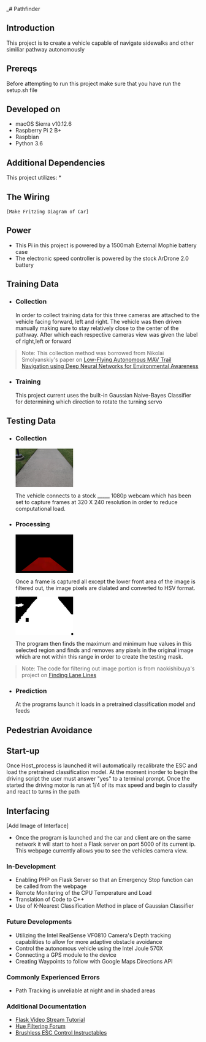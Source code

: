 _# Pathfinder

## Introduction
This project is to create a vehicle capable of navigate sidewalks and other similiar pathway autonomously
## Prereqs
Before attempting to run this project make sure that you have run the setup.sh file
## Developed on
* macOS Sierra v10.12.6
* Raspberry Pi 2 B+
* Raspbian 
* Python 3.6
## Additional Dependencies 
This project utilizes:
* 
## The Wiring 
    [Make Fritzing Diagram of Car]
## Power 
* This Pi in this project is powered by a 1500mah External Mophie battery case
* The electronic speed controller is powered by the stock ArDrone 2.0 battery
## Training Data
* ### Collection
    In order to collect training data for this three cameras are attached to the vehicle facing forward, left and right. The vehicle was then driven manually making sure to stay relatively close to the center of the pathway. After which each respective cameras view was given the label of right,left or forward
> Note: This collection method was borrowed from Nikolai Smolyanskiy's paper on [Low-Flying Autonomous MAV Trail Navigation using Deep Neural Networks for Environmental Awareness](https://arxiv.org/abs/1705.02550)
* ### Training
    This project current uses the built-in Gaussian Naive-Bayes Classifier for determining which direction to rotate the turning servo
## Testing Data
* ### Collection

    <img src="View_Screenshot_10_12_30.png" width="150" height="100" align="center"> 

    The vehicle connects to a stock _____ 1080p webcam which has been set to capture frames at 320 X 240 resolution in order to reduce computational load. 
* ### Processing
    <img src="Area_Screenshot_10_12_30.png" width="150" height="100" align="center"> 

    Once a frame is captured all except the lower front area of the image is filtered out, the image pixels are dialated and converted to HSV format.

    <img src="Mask_Screenshot_10_12_30.png" width="150" height="100" align="center"> 

    The program then finds the maximum and minimum hue values in this selected region and finds and removes any pixels in the original image which are not within this range in order to create the testing mask.
    

> Note: The code for filtering out image portion is from naokishibuya's project on [Finding Lane Lines](https://github.com/naokishibuya/car-finding-lane-lines)
* ### Prediction
    At the programs launch it loads in a pretrained classification model and feeds
## Pedestrian Avoidance

## Start-up
Once Host_process is launched it will automatically recalibrate the ESC and load the pretrained classification model.
At the moment inorder to begin the driving script the user must answer "yes" to a terminal prompt. Once the started the driving motor is run at 1/4 of its max speed and begin to classify and react to turns in the path
## Interfacing
[Add Image of Interface]
* Once the program is launched and the car and client are on the same network it will start to host a Flask server on port 5000 of its current ip. This webpage currently allows you to see the vehicles camera view.

### In-Development
* Enabling PHP on Flask Server so that an Emergency Stop function can be called from the webpage
* Remote Monitering of the CPU Temperature and Load
* Translation of Code to C++
* Use of K-Nearest Classification Method in place of Gaussian Classifier

### Future Developments
* Utilizing the Intel RealSense 
VF0810 Camera's Depth tracking capabilities to allow for more adaptive obstacle avoidance
* Control the autonomous vehicle using the Intel Joule 570X
* Connecting a GPS module to the device 
* Creating Waypoints to follow with Google Maps Directions API

### Commonly Experienced Errors
* Path Tracking is unreliable at night and in shaded areas

### Additional Documentation
- [Flask Video Stream Tutorial](https://blog.miguelgrinberg.com/post/video-streaming-with-flask)
- [Hue Filtering Forum](_blank)
- [Brushless ESC Control Instructables](http://www.instructables.com/id/Driving-an-ESCBrushless-Motor-Using-Raspberry-Pi/)